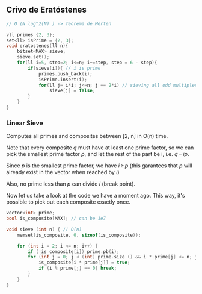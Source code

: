 ## Crivo de Eratóstenes

```cpp
// O (N log^2(N) ) -> Teorema de Merten

vll primes {2, 3};
set<ll> isPrime = {2, 3};
void eratostenes(ll n){ 
    bitset<MAX> sieve;
    sieve.set();
    for(ll i=5, step=2; i<=n; i+=step, step = 6 - step){
        if(sieve[i]){ // i is prime
            primes.push_back(i);
            isPrime.insert(i);
            for(ll j= i*i; j<=n; j += 2*i) // sieving all odd multiples of i >= i*i
                sieve[j] = false;
        }
    }
}
```

### Linear Sieve

Computes all primes and composites between [2, n] in O(n) time.

Note that every composite *q* must have at least one prime factor, so we can pick the smallest prime factor *p*, and let the rest of the part be i, i.e. *q = ip*.

Since *p* is the smallest prime factor, we have *i ≥ p* (this garantees that *p* will already exist in the vector when reached by *i*)

Also, no prime less than *p* can divide *i* (break point).

Now let us take a look at the code we have a moment ago. This way, it's possible to pick out each composite exactly once.

```cpp
vector<int> prime;
bool is_composite[MAX]; // can be 1e7

void sieve (int n) { // O(n)
	memset(is_composite, 0, sizeof(is_composite));

	for (int i = 2; i <= n; i++) {
		if (!is_composite[i]) prime.pb(i);
		for (int j = 0; j < (int) prime.size () && i * prime[j] <= n; j++) {
			is_composite[i * prime[j]] = true;
			if (i % prime[j] == 0) break;
		}
	}
}
```
